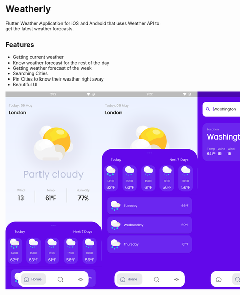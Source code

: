 # Weatherly

Flutter Weather Application for iOS and Android that uses Weather API to get the latest weather forecasts.

## Features
  * Getting current weather
  * Know weather forecast for the rest of the day
  * Getting weather forecast of the week
  * Searching Cities
  * Pin Cities to know their weather right away 
  * Beautiful UI

<div style="display:flex; justify-content: space-between;">
  <img src="assets/weatherly_screenshot1.png" alt="Weatherly Screenshot 1" width="300" />
  <img src="assets/weatherly_screenshot2.png" alt="Weatherly Screenshot 2" width="300" />
  <img src="assets/weatherly_screenshot3.png" alt="Weatherly Screenshot 3" width="300" />
</div>
